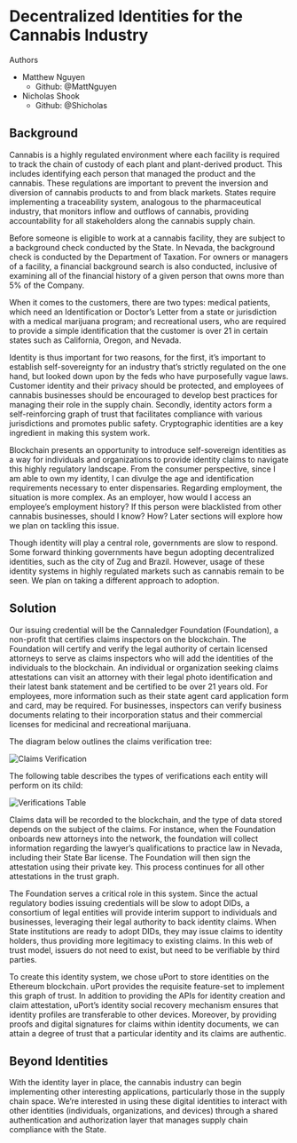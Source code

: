 # Decentralized Identities for the Cannabis Industry

Authors
* Matthew Nguyen
  * Github: @MattNguyen
* Nicholas Shook
  * Github: @Shicholas

## Background

Cannabis is a highly regulated environment where each facility is required to
track the chain of custody of each plant and plant-derived product. This
includes identifying each person that managed the product and the cannabis.
These regulations are important to prevent the inversion and diversion of
cannabis products to and from black markets. States require implementing a
traceability system, analogous to the pharmaceutical industry, that monitors
inflow and outflows of cannabis, providing accountability for all stakeholders
along the cannabis supply chain.

Before someone is eligible to work at a cannabis facility, they are subject to
a background check conducted by the State. In Nevada, the background check is
conducted by the Department of Taxation. For owners or managers of a facility,
a financial background search is also conducted, inclusive of examining all of
the financial history of a given person that owns more than 5% of the Company. 

When it comes to the customers, there are two types: medical patients, which
need an Identification or Doctor’s Letter from a state or jurisdiction with a
medical marijuana program; and recreational users, who are required to provide
a simple identification that the customer is over 21 in certain states such as
California, Oregon, and Nevada.

Identity is thus important for two reasons, for the first, it’s important to
establish self-sovereignty for an industry that’s strictly regulated on the one
hand, but looked down upon by the feds who have purposefully vague laws.
Customer identity and their privacy should be protected, and employees of
cannabis businesses should be encouraged to develop best practices for managing
their role in the supply chain.  Secondly, identity actors form a
self-reinforcing graph of trust that facilitates compliance with various
jurisdictions and promotes public safety. Cryptographic identities are a key
ingredient in making this system work.

Blockchain presents an opportunity to introduce self-sovereign identities as a
way for individuals and organizations to provide identity claims to navigate
this highly regulatory landscape. From the consumer perspective, since I am
able to own my identity, I can divulge the age and identification requirements
necessary to enter dispensaries. Regarding employment, the situation is more
complex. As an employer, how would I access an employee’s employment history?
If this person were blacklisted from other cannabis businesses, should I know?
How? Later sections will explore how we plan on tackling this issue.

Though identity will play a central role, governments are slow to respond. Some
forward thinking governments have begun adopting decentralized identities, such
as the city of Zug and Brazil. However, usage of these identity systems in
highly regulated markets such as cannabis remain to be seen. We plan on taking
a different approach to adoption.

## Solution

Our issuing credential will be the Cannaledger Foundation (Foundation), a
non-profit that certifies claims inspectors on the blockchain. The Foundation
will certify and verify the legal authority of certain licensed attorneys to
serve as claims inspectors who will add the identities of the individuals to
the blockchain. An individual or organization seeking claims attestations can
visit an attorney with their legal photo identification and their latest bank
statement and be certified to be over 21 years old. For employees, more
information such as their state agent card application form and card, may be
required. For businesses, inspectors can verify business documents relating to
their incorporation status and their commercial licenses for medicinal and
recreational marijuana.

The diagram below outlines the claims verification tree:

![Claims Verification](https://gist.github.com/MattNguyen/38242a0a70fff97e9dd500dcac65cf29/raw/1b6159b26fa4c07892116f85c5629e7333359d71/graph.png)

The following table describes the types of verifications each entity will
perform on its child:

![Verifications Table](https://gist.github.com/MattNguyen/38242a0a70fff97e9dd500dcac65cf29/raw/1b6159b26fa4c07892116f85c5629e7333359d71/table.png)

Claims data will be recorded to the blockchain, and the type of data stored
depends on the subject of the claims. For instance, when the Foundation
onboards new attorneys into the network, the foundation will collect
information regarding the lawyer’s qualifications to practice law in Nevada,
including their State Bar license. The Foundation will then sign the
attestation using their private key. This process continues for all other
attestations in the trust graph.

The Foundation serves a critical role in this system. Since the actual
regulatory bodies issuing credentials will be slow to adopt DIDs, a consortium
of legal entities will provide interim support to individuals and businesses,
leveraging their legal authority to back identity claims. When State
institutions are ready to adopt DIDs, they may issue claims to identity
holders, thus providing more legitimacy to existing claims. In this web of
trust model, issuers do not need to exist, but need to be verifiable by third
parties.

To create this identity system, we chose uPort to store identities on the
Ethereum blockchain. uPort provides the requisite feature-set to implement this
graph of trust. In addition to providing the APIs for identity creation and
claim attestation, uPort’s identity social recovery mechanism ensures that
identity profiles are transferable to other devices. Moreover, by providing
proofs and digital signatures for claims within identity documents, we can
attain a degree of trust that a particular identity and its claims are
authentic. 

## Beyond Identities

With the identity layer in place, the cannabis industry can begin implementing
other interesting applications, particularly those in the supply chain space.
We’re interested in using these digital identities to interact with other
identities (individuals, organizations, and devices) through a shared
authentication and authorization layer that manages supply chain compliance
with the State. 
